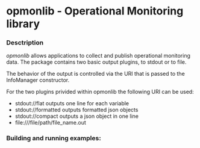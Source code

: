 # opmonlib - Operational Monitoring library

### Desctription

*opmonlib* allows applications to collect and publish operational monitoring data.
The package contains two basic output plugins, to stdout or to file.

The behavior of the output is controlled via the URI that is passed to the InfoManager constructor.

For the two plugins privided within opmonlib the following URI can be used:

- stdout://flat
outputs one line for each variable
- stdout://formatted
outputs formatted json objects
- stdout://compact
outputs a json object in one line
- file:///file/path/file_name.out

### Building and running examples:

